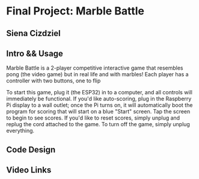 # Final Project: Marble Battle
## Siena Cizdziel

## Intro && Usage
Marble Battle is a 2-player competitive interactive game that resembles pong (the video game) but in real life and with marbles! Each player has a controller with two buttons, one to flip 


To start this game, plug it (the ESP32) in to a computer, and all controls will immediately be functional. 
If you'd like auto-scoring, plug in the Raspberry Pi display to a wall outlet; once the Pi turns on, it will automatically boot the program for scoring that will start on a blue "Start" screen. Tap the screen to begin to see scores. 
If you'd like to reset scores, simply unplug and replug the cord attached to the game. 
To turn off the game, simply unplug everything. 

## Code Design

## Video Links
